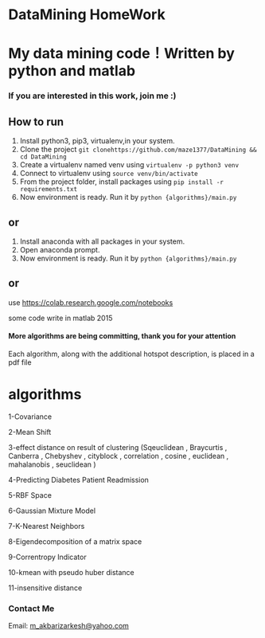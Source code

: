 DataMining HomeWork
==========

# My data mining code！Written by python and matlab

### If you are interested in this work, join me :)

## How to run ##

1. Install python3, pip3, virtualenv,in your system.
2. Clone the project `git clonehttps://github.com/maze1377/DataMining && cd DataMining`
3. Create a virtualenv named venv using `virtualenv -p python3 venv`
4. Connect to virtualenv using `source venv/bin/activate`
5. From the project folder, install packages using `pip install -r requirements.txt`
6. Now environment is ready. Run it by `python {algorithms}/main.py`

## or ##

1. Install anaconda with all packages in your system.
2. Open anaconda prompt.
3. Now environment is ready. Run it by `python {algorithms}/main.py`

## or

use <https://colab.research.google.com/notebooks>

some code write in matlab 2015

#### More algorithms are being committing, thank you for your attention

Each algorithm, along with the additional hotspot description, is placed in a pdf file

# algorithms

1-Covariance

2-Mean Shift

3-effect distance on result of clustering (Sqeuclidean , Braycurtis , Canberra , Chebyshev , cityblock , correlation , cosine , euclidean , mahalanobis , seuclidean )

4-Predicting Diabetes Patient Readmission

5-RBF Space

6-Gaussian Mixture Model

7-K-Nearest Neighbors

8-Eigendecomposition of a matrix space

9-Correntropy Indicator

10-kmean  with pseudo huber distance

11-insensitive distance


### Contact Me ###

Email: m_akbarizarkesh@yahoo.com
